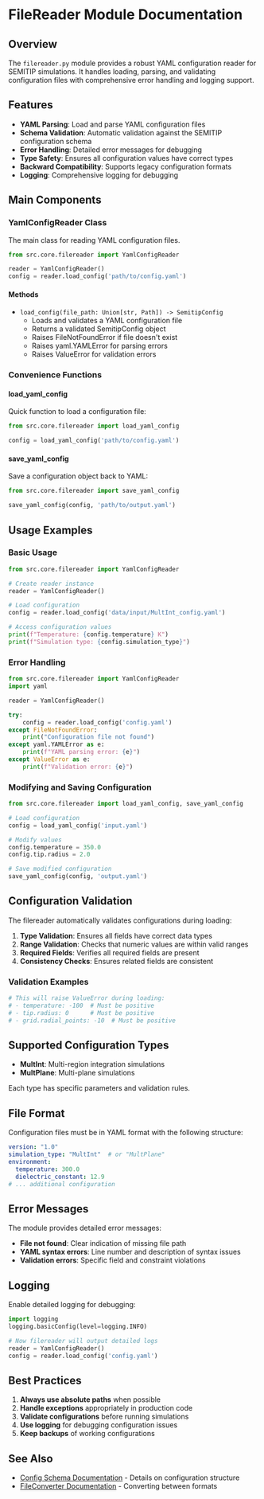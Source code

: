 # FileReader Module Documentation

## Overview

The `filereader.py` module provides a robust YAML configuration reader for SEMITIP simulations. It handles loading, parsing, and validating configuration files with comprehensive error handling and logging support.

## Features

- **YAML Parsing**: Load and parse YAML configuration files
- **Schema Validation**: Automatic validation against the SEMITIP configuration schema
- **Error Handling**: Detailed error messages for debugging
- **Type Safety**: Ensures all configuration values have correct types
- **Backward Compatibility**: Supports legacy configuration formats
- **Logging**: Comprehensive logging for debugging

## Main Components

### YamlConfigReader Class

The main class for reading YAML configuration files.

```python
from src.core.filereader import YamlConfigReader

reader = YamlConfigReader()
config = reader.load_config('path/to/config.yaml')
```

#### Methods

- `load_config(file_path: Union[str, Path]) -> SemitipConfig`
  - Loads and validates a YAML configuration file
  - Returns a validated SemitipConfig object
  - Raises FileNotFoundError if file doesn't exist
  - Raises yaml.YAMLError for parsing errors
  - Raises ValueError for validation errors

### Convenience Functions

#### load_yaml_config

Quick function to load a configuration file:

```python
from src.core.filereader import load_yaml_config

config = load_yaml_config('path/to/config.yaml')
```

#### save_yaml_config

Save a configuration object back to YAML:

```python
from src.core.filereader import save_yaml_config

save_yaml_config(config, 'path/to/output.yaml')
```

## Usage Examples

### Basic Usage

```python
from src.core.filereader import YamlConfigReader

# Create reader instance
reader = YamlConfigReader()

# Load configuration
config = reader.load_config('data/input/MultInt_config.yaml')

# Access configuration values
print(f"Temperature: {config.temperature} K")
print(f"Simulation type: {config.simulation_type}")
```

### Error Handling

```python
from src.core.filereader import YamlConfigReader
import yaml

reader = YamlConfigReader()

try:
    config = reader.load_config('config.yaml')
except FileNotFoundError:
    print("Configuration file not found")
except yaml.YAMLError as e:
    print(f"YAML parsing error: {e}")
except ValueError as e:
    print(f"Validation error: {e}")
```

### Modifying and Saving Configuration

```python
from src.core.filereader import load_yaml_config, save_yaml_config

# Load configuration
config = load_yaml_config('input.yaml')

# Modify values
config.temperature = 350.0
config.tip.radius = 2.0

# Save modified configuration
save_yaml_config(config, 'output.yaml')
```

## Configuration Validation

The filereader automatically validates configurations during loading:

1. **Type Validation**: Ensures all fields have correct data types
2. **Range Validation**: Checks that numeric values are within valid ranges
3. **Required Fields**: Verifies all required fields are present
4. **Consistency Checks**: Ensures related fields are consistent

### Validation Examples

```python
# This will raise ValueError during loading:
# - temperature: -100  # Must be positive
# - tip.radius: 0      # Must be positive
# - grid.radial_points: -10  # Must be positive
```

## Supported Configuration Types

- **MultInt**: Multi-region integration simulations
- **MultPlane**: Multi-plane simulations

Each type has specific parameters and validation rules.

## File Format

Configuration files must be in YAML format with the following structure:

```yaml
version: "1.0"
simulation_type: "MultInt"  # or "MultPlane"
environment:
  temperature: 300.0
  dielectric_constant: 12.9
# ... additional configuration
```

## Error Messages

The module provides detailed error messages:

- **File not found**: Clear indication of missing file path
- **YAML syntax errors**: Line number and description of syntax issues
- **Validation errors**: Specific field and constraint violations

## Logging

Enable detailed logging for debugging:

```python
import logging
logging.basicConfig(level=logging.INFO)

# Now filereader will output detailed logs
reader = YamlConfigReader()
config = reader.load_config('config.yaml')
```

## Best Practices

1. **Always use absolute paths** when possible
2. **Handle exceptions** appropriately in production code
3. **Validate configurations** before running simulations
4. **Use logging** for debugging configuration issues
5. **Keep backups** of working configurations

## See Also

- [Config Schema Documentation](../config_schema/README.md) - Details on configuration structure
- [FileConverter Documentation](../fileconverter/README.md) - Converting between formats